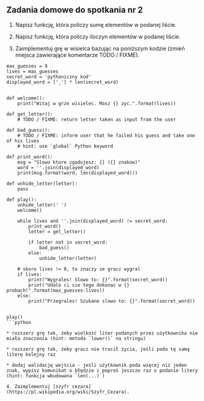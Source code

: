 ## Zadania domowe do spotkania nr 2

1. Napisz funkcję, która policzy sumę elementów w podanej liście.

2. Napisz funkcję, która policzy iloczyn elementów w podanej liście.

3. Zaimplementuj grę w wisielca bazując na poniższym kodzie (zmień miejsca zawierające komentarze TODO / FIXME).
```
max_guesses = 9
lives = max_guesses
secret_word = 'pythoniczny kod'
displayed_word = ['_'] * len(secret_word)


def welcome():
    print("Witaj w grze wisielec. Masz {} zyc.".format(lives))

def get_letter():
    # TODO / FIXME: return letter taken as input from the user

def bad_guess():
    # TODO / FIXME: inform user that he failed his guess and take one of his lives
    # hint: use `global` Python keyword

def print_word():
    msg = "Slowo ktore zgadujesz: {} ({} znakow)"
    word = ''.join(displayed_word)
    print(msg.format(word, len(displayed_word)))

def unhide_letter(letter):
    pass

def play():
    unhide_letter(' ')
    welcome()

    while lives and ''.join(displayed_word) != secret_word:
        print_word()
        letter = get_letter()

        if letter not in secret_word:
            bad_guess()
        else:
            unhide_letter(letter)

    # skoro lives != 0, to znaczy ze gracz wygral
    if lives:
        print("Wygrales! Slowo to: {}".format(secret_word))
        print("Udalo ci sie tego dokonac w {} probach!".format(max_guesses-lives))
    else:
        print("Przegrales! Szukane slowo to: {}".format(secret_word))


play()
```python

* rozszerz grę tak, żeby wielkość liter podanych przez użytkownika nie miała znaczenia (hint: metoda `lower()` na stringu)

* rozszerz grę tak, żeby gracz nie tracił życia, jeśli poda tę samą literę kolejny raz

* dodaj walidację wejścia - jeśli użytkownik poda więcej niż jeden znak, wypisz komunikat o błędzie i poproś jeszcze raz o podanie litery (hint: funkcja wbudowana `len(...)`)

4. Zaimplementuj [szyfr cezara](https://pl.wikipedia.org/wiki/Szyfr_Cezara).
